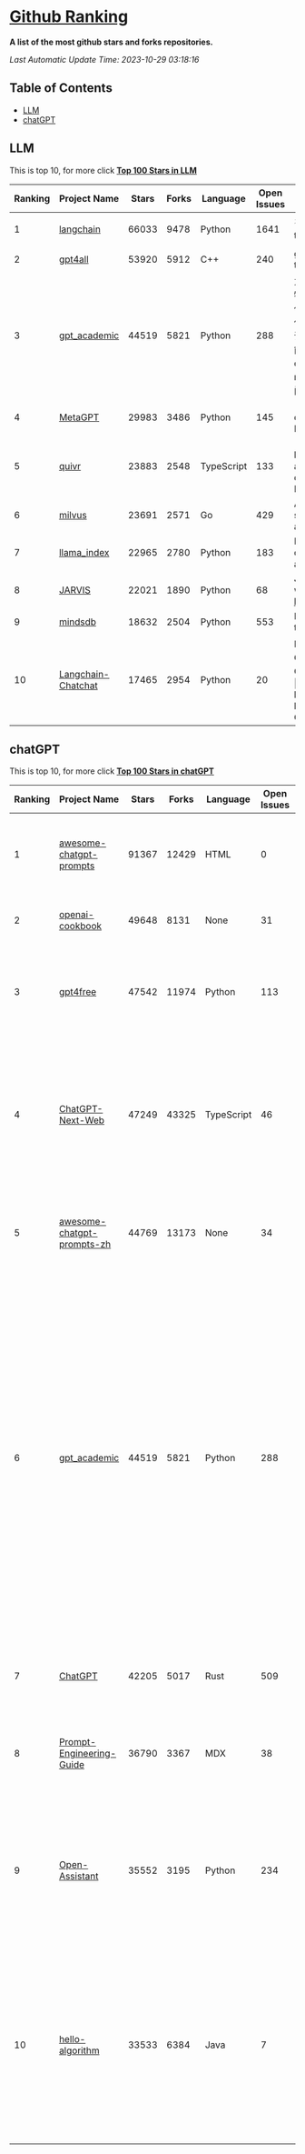 [Github Ranking](./README.md)
==========

**A list of the most github stars and forks repositories.**

*Last Automatic Update Time: 2023-10-29 03:18:16*

## Table of Contents
 * [LLM](#LLM)
 * [chatGPT](#chatGPT)

## LLM

This is top 10, for more click **[Top 100 Stars in LLM](Top100/LLM.md)**

| Ranking | Project Name | Stars | Forks | Language | Open Issues | Description | Last Commit |
| ------- | ------------ | ----- | ----- | -------- | ----------- | ----------- | ----------- |
| 1 | [langchain](https://github.com/langchain-ai/langchain) | 66033 | 9478 | Python | 1641 | ⚡ Building applications with LLMs through composability ⚡ | 2023-10-29T03:01:57Z |
| 2 | [gpt4all](https://github.com/nomic-ai/gpt4all) | 53920 | 5912 | C++ | 240 | gpt4all: open-source LLM chatbots that you can run anywhere | 2023-10-28T21:48:02Z |
| 3 | [gpt_academic](https://github.com/binary-husky/gpt_academic) | 44519 | 5821 | Python | 288 | 为ChatGPT/GLM提供实用化交互界面，特别优化论文阅读/润色/写作体验，模块化设计，支持自定义快捷按钮&函数插件，支持Python和C++等项目剖析&自译解功能，PDF/LaTex论文翻译&总结功能，支持并行问询多种LLM模型，支持chatglm2等本地模型。兼容文心一言, moss, llama2, rwkv, claude2, 通义千问, 书生, 讯飞星火等。 | 2023-10-28T16:58:00Z |
| 4 | [MetaGPT](https://github.com/geekan/MetaGPT) | 29983 | 3486 | Python | 145 | 🌟 The Multi-Agent Framework: Given one line Requirement, return PRD, Design, Tasks, Repo | 2023-10-28T16:35:37Z |
| 5 | [quivr](https://github.com/StanGirard/quivr) | 23883 | 2548 | TypeScript | 133 | 🧠 Your Second Brain supercharged by Generative AI 🧠 Dump all your files and chat with your personal assistant on your files & more using GPT 3.5/4, Private, Anthropic, VertexAI, LLMs... | 2023-10-27T22:12:03Z |
| 6 | [milvus](https://github.com/milvus-io/milvus) | 23691 | 2571 | Go | 429 | A cloud-native vector database, storage for next generation AI applications | 2023-10-28T08:52:26Z |
| 7 | [llama_index](https://github.com/run-llama/llama_index) | 22965 | 2780 | Python | 183 | LlamaIndex (formerly GPT Index) is a data framework for your LLM applications | 2023-10-28T23:58:39Z |
| 8 | [JARVIS](https://github.com/microsoft/JARVIS) | 22021 | 1890 | Python | 68 | JARVIS, a system to connect LLMs with ML community. Paper: https://arxiv.org/pdf/2303.17580.pdf | 2023-10-24T17:41:40Z |
| 9 | [mindsdb](https://github.com/mindsdb/mindsdb) | 18632 | 2504 | Python | 553 | MindsDB connects AI models to real time data | 2023-10-28T23:42:22Z |
| 10 | [Langchain-Chatchat](https://github.com/chatchat-space/Langchain-Chatchat) | 17465 | 2954 | Python | 20 | Langchain-Chatchat（原Langchain-ChatGLM）基于 Langchain 与 ChatGLM 等语言模型的本地知识库问答 \| Langchain-Chatchat (formerly langchain-ChatGLM), local knowledge based LLM (like ChatGLM) QA app with langchain  | 2023-10-28T15:37:31Z |


## chatGPT

This is top 10, for more click **[Top 100 Stars in chatGPT](Top100/chatGPT.md)**

| Ranking | Project Name | Stars | Forks | Language | Open Issues | Description | Last Commit |
| ------- | ------------ | ----- | ----- | -------- | ----------- | ----------- | ----------- |
| 1 | [awesome-chatgpt-prompts](https://github.com/f/awesome-chatgpt-prompts) | 91367 | 12429 | HTML | 0 | This repo includes ChatGPT prompt curation to use ChatGPT better. | 2023-10-25T07:38:42Z |
| 2 | [openai-cookbook](https://github.com/openai/openai-cookbook) | 49648 | 8131 | None | 31 | Examples and guides for using the OpenAI API | 2023-10-27T17:57:12Z |
| 3 | [gpt4free](https://github.com/xtekky/gpt4free) | 47542 | 11974 | Python | 113 | The official gpt4free repository \| various collection of powerful language models | 2023-10-28T20:28:28Z |
| 4 | [ChatGPT-Next-Web](https://github.com/Yidadaa/ChatGPT-Next-Web) | 47249 | 43325 | TypeScript | 46 | A well-designed cross-platform ChatGPT UI (Web / PWA / Linux / Win / MacOS). 一键拥有你自己的跨平台 ChatGPT 应用。 | 2023-10-29T00:42:16Z |
| 5 | [awesome-chatgpt-prompts-zh](https://github.com/PlexPt/awesome-chatgpt-prompts-zh) | 44769 | 13173 | None | 34 | ChatGPT 中文调教指南。各种场景使用指南。学习怎么让它听你的话。 | 2023-10-11T02:57:34Z |
| 6 | [gpt_academic](https://github.com/binary-husky/gpt_academic) | 44519 | 5821 | Python | 288 | 为ChatGPT/GLM提供实用化交互界面，特别优化论文阅读/润色/写作体验，模块化设计，支持自定义快捷按钮&函数插件，支持Python和C++等项目剖析&自译解功能，PDF/LaTex论文翻译&总结功能，支持并行问询多种LLM模型，支持chatglm2等本地模型。兼容文心一言, moss, llama2, rwkv, claude2, 通义千问, 书生, 讯飞星火等。 | 2023-10-28T16:58:00Z |
| 7 | [ChatGPT](https://github.com/lencx/ChatGPT) | 42205 | 5017 | Rust | 509 | 🔮 ChatGPT Desktop Application (Mac, Windows and Linux) | 2023-10-27T07:06:07Z |
| 8 | [Prompt-Engineering-Guide](https://github.com/dair-ai/Prompt-Engineering-Guide) | 36790 | 3367 | MDX | 38 | 🐙 Guides, papers, lecture, notebooks and resources for prompt engineering | 2023-10-27T13:13:31Z |
| 9 | [Open-Assistant](https://github.com/LAION-AI/Open-Assistant) | 35552 | 3195 | Python | 234 | OpenAssistant is a chat-based assistant that understands tasks, can interact with third-party systems, and retrieve information dynamically to do so. | 2023-10-25T16:51:19Z |
| 10 | [hello-algorithm](https://github.com/geekxh/hello-algorithm) | 33533 | 6384 | Java | 7 | 🌍 针对小白的算法训练 \| 包括四部分：①.大厂面经 ②.力扣图解  ③.千本开源电子书 ④.百张技术思维导图（项目花了上百小时，希望可以点 star 支持，🌹感谢~）推荐免费ChatGPT使用网站 | 2023-06-13T04:13:17Z |

